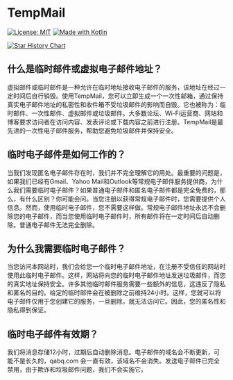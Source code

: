 # TempMail

[![License: MIT](https://img.shields.io/badge/License-MIT-yellow.svg)](https://opensource.org/licenses/MIT) [![Made with Kotlin](https://img.shields.io/badge/Made%20with-Kotlin-1f425f.svg?logo=kotlin)](https://kotlinlang.org/)

[![Star History Chart](https://api.star-history.com/svg?repos=smileheart0708/tempmail&type=Date)](https://star-history.com/#smileheart0708/tempmail&Date)

## 什么是临时邮件或虚拟电子邮件地址？

虚拟邮件或临时邮件是一种允许在临时地址接收电子邮件的服务，该地址在经过一定时间后自行销毁。使用TempMail，您可以立即生成一个一次性邮箱，通过保持真实电子邮件地址的私密性和收件箱不受垃圾邮件的影响而自毁。它也被称为：临时邮件、一次性邮件、虚拟邮件或垃圾邮件。大多数论坛、Wi-Fi运营商、网站和博客要求访问者在访问内容、发表评论或下载内容之前进行注册。TempMail是最先进的一次性电子邮件服务，帮助您避免垃圾邮件并保持安全。

## 临时电子邮件是如何工作的？

当我们发现匿名电子邮件存在时，我们并不完全理解它的用处。最重要的问题是，如果我们已经有Gmail、Yahoo Mail和Outlook等常规电子邮件服务提供商，为什么我们需要临时电子邮件？如果普通电子邮件和匿名电子邮件都是完全免费的，那么，有什么区别？你可能会问。当您注册以获得常规电子邮件时，您需要提供个人信息。然而，使用临时电子邮件，您不需要这样做。常规电子邮件地址永远不会删除您的电子邮件，而当您使用临时电子邮件时，所有邮件将在一定时间后自动删除。普通电子邮件无法完全删除。

## 为什么我需要临时电子邮件？

当您访问本网站时，我们会给您一个临时电子邮件地址，在注册不受信任的网站时使用此临时电子邮件。这样，网站将向您的临时电子邮件地址发送垃圾邮件，而您的真实地址保持安全。许多其他临时邮件服务需要一些额外的信息，这违反了隐私和匿名的目的。给定的临时邮件会在被删除之前维持24小时。这样，您就可以将电子邮件仅用于您创建它的服务，一旦删除，就无法访问它。因此，您的匿名性和隐私得到保证。

## 临时电子邮件有效期？

我们将消息存储12小时，过期后自动删除消息。电子邮件的域名会不断更新，可能不是长久的，qabq.com 会一直有效，该域名不会消失。发送电子邮件已完全禁用，由于欺诈和垃圾邮件问题，我们不会实施它。